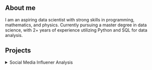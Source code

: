 ## About me 

I am an aspiring data scientist with strong skills in programming, mathematics, and physics. Currently pursuing a master degree in data science, with 2+ years of experience utilizing Python and SQL for data analysis.

## Projects

<details>
  <summary> Social Media Influener Analysis</summary>
  
  Description: 
  
  Language: Python
  Code Management: GitHub, Jupyter Notebook
  
</details>
